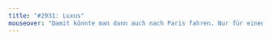 ```yaml
---
title: "#2931: Luxus"
mouseover: "Damit könnte man dann auch nach Paris fahren. Nur für einen Tag."
---
```

